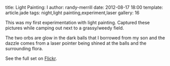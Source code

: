 title: Light Painting: I
author: randy-merrill
date: 2012-08-17 18:00
template: article.jade
tags: night,light painting,experiment,laser
gallery: 16

This was my first experimentation with light painting. Captured these pictures while camping out next to a grassy/weedy field.

The two orbs are glow in the dark balls that I borrowed from my son and the dazzle comes from a laser pointer being shined at the balls and the surrounding flora.

See the full set on [Flickr](http://www.flickr.com/photos/zoramite/sets/72157631118451258/).
